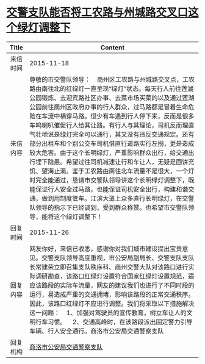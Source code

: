 # <a href="http://www.shangluo.gov.cn/zmhd/ldxxxx.jsp?urltype=leadermail.LeaderMailContentUrl&wbtreeid=1112&leadermailid=3411">交警支队能否将工农路与州城路交叉口这个绿灯调整下</a>
| Title |                                                                                                                                                                                                                Content                                                                                                                                                                                                                |
|:-----:|---------------------------------------------------------------------------------------------------------------------------------------------------------------------------------------------------------------------------------------------------------------------------------------------------------------------------------------------------------------------------------------------------------------------------------------|
| 来信时间  | 2015-11-18                                                                                                                                                                                                                                                                                                                                                                                                                            |
| 来信内容  | 尊敬的市交警队领导：    商州区工农路与州城路交叉点，工农路由南往北的红绿灯一直呈现“绿灯”状态。每天行人前往莲湖公园锻炼、去迎宾路社区办事、去菜市场买菜的以及通过莲湖公园前往商州区政府办事的行人群众，过马路都是冒着生命危险在车流中横穿马路。很少有车遇到行人停下来，反而是很多车鸣喇叭催促行人给其让路。有行人与其理论，司机反而理直气壮地说是绿灯完全可以通行，其又没有违反交通规定。还有部分出租车和个别公交车司机借直行道路实行左拐，更是造成较大危害。由于这个长明绿灯，严重影响群众出行，给交通出行埋下隐患。希望过往司机减速让行和车让人，无疑是画饼充饥、望海止渴。鉴于工农路由南往北车流量不是很大，一个灯时完全能通过，恳请市交警队领导讲这个长明绿灯调整下，既能保证行人安全过马路，也能保证司机安全出行，构建和谐交通，做到用制度管车。江滨大道上众多直行长明绿灯，在交警队领导的指示下已经调到，受到群众称赞。也希望市交警队领导，能将这个绿灯调整下！ |
| 回复时间  | 2015-11-26                                                                                                                                                                                                                                                                                                                                                                                                                            |
| 回复内容  | 网友你好，来信已收悉，感谢你对我们城市建设提出宝贵意见。交警支队领导高度重视，市公安局副局长、交警支队支队长常建荣立即召集支队秩序科、商州交警大队对该路口进行实际调研勘查，该路口红绿灯设置符合国家红绿灯设置规范，适应该路段的实际车流量，网友的建议我们也进行了不同时段的运行，易造成严重的交通拥堵，影响该路段的正常交通秩序。因此，该路口红绿灯不应进行调整。我们将采取以下措施解决这一问题：    1、加强对驾驶员的宣传教育，树立车让人的文明行车习惯。    2、交通高峰时，在该路段派出固定警力引导车辆、行人安全通行。商洛市公安局交通警察支队                                                                                                                                                        |
| 回复机构  | <a href="../../categories/agencies/商洛市公安局交通警察支队.md">商洛市公安局交通警察支队</a>                                                                                                                                                                                                                                                                                                                                                                  |